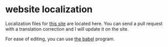 # website localization 

Localization files for [this site](https://wotstat.soprachev.com) are located here. You can send a pull request with a translation correction and I will update it on the site.

For ease of editing, you can use [the babel](https://www.codeandweb.com/babeledit) program.